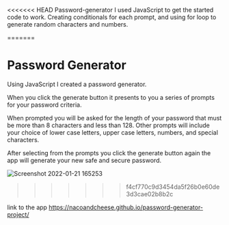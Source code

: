 <<<<<<< HEAD
Password-generator 
I used JavaScript to get the started code to work. Creating conditionals for each prompt, and using for loop to generate random characters and numbers.

=======
# Password Generator

Using JavaScript I created a password generator.

When you click the generate button it presents to you a series of prompts for your password criteria.

When prompted you will be asked for the length of your password that must be more than 8 characters and less than 128.
Other prompts will include your choice of lower case letters, upper case letters, numbers, and special characters.

After selecting from the prompts you click the generate button again the app will generate your new safe and secure password.


![Screenshot 2022-01-21 165253](https://user-images.githubusercontent.com/92943101/150605190-508467ba-47c8-4172-93fd-90ba6371f30a.png)
>>>>>>> f4cf770c9d3454da5f26b0e60de3d3cae02b8b2c


link to the app 
 https://nacoandcheese.github.io/password-generator-project/
